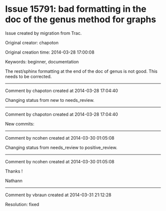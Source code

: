 # Issue 15791: bad formatting in the doc of the genus method for graphs

Issue created by migration from Trac.

Original creator: chapoton

Original creation time: 2014-03-28 17:00:08

Keywords: beginner, documentation

The rest/sphinx formatting at the end of the doc of genus is not good. This needs to be corrected.


---

Comment by chapoton created at 2014-03-28 17:04:40

Changing status from new to needs_review.


---

Comment by chapoton created at 2014-03-28 17:04:40

New commits:


---

Comment by ncohen created at 2014-03-30 01:05:08

Changing status from needs_review to positive_review.


---

Comment by ncohen created at 2014-03-30 01:05:08

Thanks !

Nathann


---

Comment by vbraun created at 2014-03-31 21:12:28

Resolution: fixed
